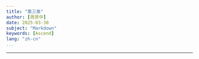 ```yaml
---
title: "第三章"
author: [周贤中]
date: 2025-03-30
subject: "Markdown"
keywords: [Ascend]
lang: "zh-cn"
...
```


---
